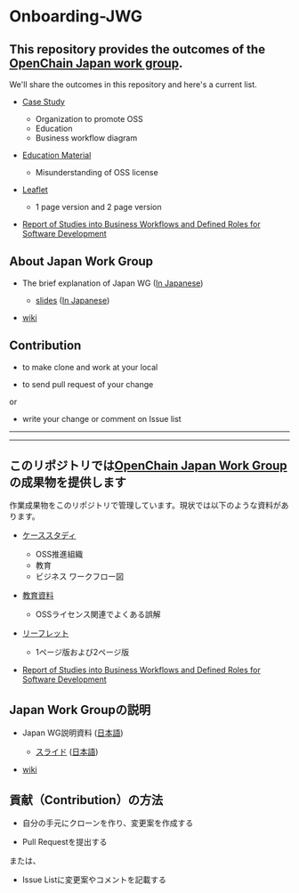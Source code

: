 # Onboarding-JWG

## This repository provides the outcomes of the [OpenChain Japan work group](https://github.com/OpenChain-Project/Japan-WG-General).

 We'll share the outcomes in this repository and here's a current list.

* [Case Study](https://github.com/OpenChain-Project/Onboarding-JWG/tree/master/CaseStudy)
  * Organization to promote OSS
  * Education
  * Business workflow diagram

* [Education Material](https://github.com/OpenChain-Project/Onboarding-JWG/tree/master/Education_Material)
  * Misunderstanding of OSS license

* [Leaflet](https://github.com/OpenChain-Project/Onboarding-JWG/tree/master/Leaflet)
  * 1 page version and 2 page version

* [Report of Studies into Business Workflows and Defined Roles for Software Development](https://github.com/OpenChain-Project/Onboarding-JWG/blob/master/CaseStudy/BusinessFlow/Report-of-business-workflow-and-roles.md)


## About Japan Work Group

* The brief explanation of Japan WG ([In Japanese](https://github.com/OpenChain-Project/Onboarding-JWG/blob/master/About_Japan-wg/About_JapanWG.md))
  * [slides](https://github.com/OpenChain-Project/Onboarding-JWG/blob/master/About_Japan-wg/OpenChain_JWG_Activities_20180806_r03.pdf) ([In Japanese](https://github.com/OpenChain-Project/Onboarding-JWG/blob/master/About_Japan-wg/OpenChain_JWG_Activities_CC0_20190205.pdf))

* [wiki](https://wiki.linuxfoundation.org/openchain/openchain-japanese-working-group)

## Contribution

* to make clone and work at your local

* to send pull request of your change 

or 

* write your change or comment on Issue list

---
---

## このリポジトリでは[OpenChain Japan Work Group](https://github.com/OpenChain-Project/Japan-WG-General)の成果物を提供します

作業成果物をこのリポジトリで管理しています。現状では以下のような資料があります。

* [ケーススタディ](https://github.com/OpenChain-Project/Onboarding-JWG/tree/master/CaseStudy)
  * OSS推進組織
  * 教育
  * ビジネス ワークフロー図

* [教育資料](https://github.com/OpenChain-Project/Onboarding-JWG/tree/master/Education_Material)
  * OSSライセンス関連でよくある誤解

* [リーフレット](https://github.com/OpenChain-Project/Onboarding-JWG/tree/master/Leaflet)
  * 1ページ版および2ページ版

* [Report of Studies into Business Workflows and Defined Roles for Software Development](https://github.com/OpenChain-Project/Onboarding-JWG/blob/master/CaseStudy/BusinessFlow/Report-of-business-workflow-and-roles.md)

## Japan Work Groupの説明

* Japan WG説明資料 ([日本語](https://github.com/OpenChain-Project/Onboarding-JWG/blob/master/About_Japan-wg/About_JapanWG.md))
  * [スライド](https://github.com/OpenChain-Project/Onboarding-JWG/blob/master/About_Japan-wg/OpenChain_JWG_Activities_20180806_r03.pdf) ([日本語](https://github.com/OpenChain-Project/Onboarding-JWG/blob/master/About_Japan-wg/OpenChain_JWG_Activities_CC0_20190205.pdf))

* [wiki](https://wiki.linuxfoundation.org/openchain/openchain-japanese-working-group)


## 貢献（Contribution）の方法

* 自分の手元にクローンを作り、変更案を作成する

* Pull Requestを提出する

または、

* Issue Listに変更案やコメントを記載する

